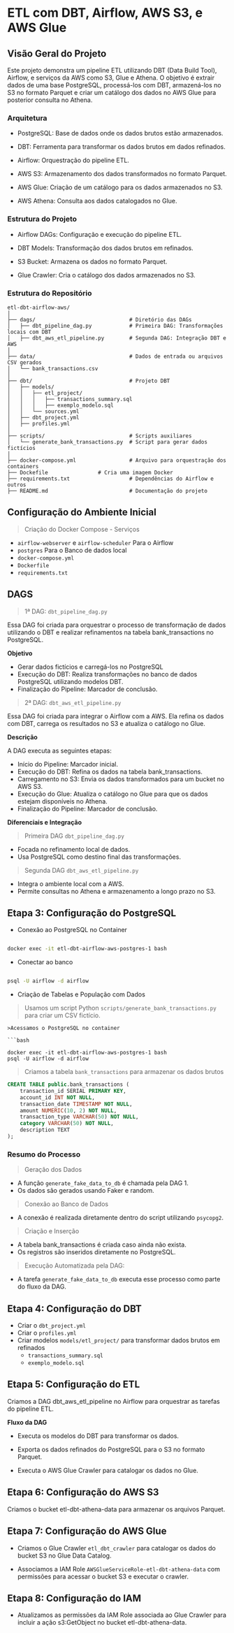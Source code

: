 # ETL com DBT, Airflow, AWS S3, e AWS Glue

## Visão Geral do Projeto

Este projeto demonstra um pipeline ETL utilizando DBT (Data Build Tool), Airflow, e serviços da AWS como S3, Glue e Athena. O objetivo é extrair dados de uma base PostgreSQL, processá-los com DBT, armazená-los no S3 no formato Parquet e criar um catálogo dos dados no AWS Glue para posterior consulta no Athena.

### Arquitetura

* PostgreSQL: Base de dados onde os dados brutos estão armazenados.

* DBT: Ferramenta para transformar os dados brutos em dados refinados.

* Airflow: Orquestração do pipeline ETL.

* AWS S3: Armazenamento dos dados transformados no formato Parquet.

* AWS Glue: Criação de um catálogo para os dados armazenados no S3.

* AWS Athena: Consulta aos dados catalogados no Glue.

### Estrutura do Projeto

* Airflow DAGs: Configuração e execução do pipeline ETL.

* DBT Models: Transformação dos dados brutos em refinados.

* S3 Bucket: Armazena os dados no formato Parquet.

* Glue Crawler: Cria o catálogo dos dados armazenados no S3.

### Estrutura do Repositório

```
etl-dbt-airflow-aws/
│
├── dags/                              # Diretório das DAGs
│   ├── dbt_pipeline_dag.py            # Primeira DAG: Transformações locais com DBT
│   ├── dbt_aws_etl_pipeline.py        # Segunda DAG: Integração DBT e AWS
│
├── data/                              # Dados de entrada ou arquivos CSV gerados
│   └── bank_transactions.csv
│
├── dbt/                               # Projeto DBT
│   ├── models/
│   │   ├── etl_project/
│   │   │   ├── transactions_summary.sql
│   │   │   ├── exemplo_modelo.sql
│   │   └── sources.yml
│   ├── dbt_project.yml
│   ├── profiles.yml
│
├── scripts/                           # Scripts auxiliares
│   └── generate_bank_transactions.py  # Script para gerar dados fictícios
│
├── docker-compose.yml                 # Arquivo para orquestração dos containers
├── Dockefile                # Cria uma imagem Docker                            
├── requirements.txt                   # Dependências do Airflow e outros
├── README.md                          # Documentação do projeto
```
## Configuração do Ambiente Inicial ##

>Criação do Docker Compose - Serviços

* ``` airflow-webserver ``` e ``` airflow-scheduler ``` Para o Airflow
* ``` postgres ``` Para o Banco de dados local
* ``` docker-compose.yml ```
* ``` Dockerfile ```
* ``` requirements.txt ```

## DAGS

>1ª DAG: ```dbt_pipeline_dag.py```

Essa DAG foi criada para orquestrar o processo de transformação de dados utilizando o DBT e realizar refinamentos na tabela bank_transactions no PostgreSQL.

**Objetivo**

* Gerar dados fictícios e carregá-los no PostgreSQL
* Execução do DBT: Realiza transformações no banco de dados PostgreSQL utilizando modelos DBT.
* Finalização do Pipeline: Marcador de conclusão.

>2ª DAG: ```dbt_aws_etl_pipeline.py```

Essa DAG foi criada para integrar o Airflow com a AWS. Ela refina os dados com DBT, carrega os resultados no S3 e atualiza o catálogo no Glue.

**Descrição**

A DAG executa as seguintes etapas:

* Início do Pipeline: Marcador inicial.
* Execução do DBT: Refina os dados na tabela bank_transactions.
* Carregamento no S3: Envia os dados transformados para um bucket no AWS S3.
* Execução do Glue: Atualiza o catálogo no Glue para que os dados estejam disponíveis no Athena.
* Finalização do Pipeline: Marcador de conclusão.

**Diferenciais e Integração**

>Primeira DAG ```dbt_pipeline_dag.py```

* Focada no refinamento local de dados.
* Usa PostgreSQL como destino final das transformações.

>Segunda DAG ```dbt_aws_etl_pipeline.py```

* Integra o ambiente local com a AWS.
* Permite consultas no Athena e armazenamento a longo prazo no S3.

## Etapa 3: Configuração do PostgreSQL ##

* Conexão ao PostgreSQL no Container

```bash

docker exec -it etl-dbt-airflow-aws-postgres-1 bash

```

* Conectar ao banco

```bash

psql -U airflow -d airflow

```

* Criação de Tabelas e População com Dados

>Usamos um script Python ```scripts/generate_bank_transactions.py``` para criar um CSV fictício.

```
>Acessamos o PostgreSQL no container

```bash

docker exec -it etl-dbt-airflow-aws-postgres-1 bash
psql -U airflow -d airflow

```

>Criamos a tabela ```bank_transactions``` para armazenar os dados brutos

```sql
CREATE TABLE public.bank_transactions (
    transaction_id SERIAL PRIMARY KEY,
    account_id INT NOT NULL,
    transaction_date TIMESTAMP NOT NULL,
    amount NUMERIC(10, 2) NOT NULL,
    transaction_type VARCHAR(50) NOT NULL,
    category VARCHAR(50) NOT NULL,
    description TEXT
);
```
### Resumo do Processo ###

>Geração dos Dados

* A função ```generate_fake_data_to_db``` é chamada pela DAG 1.
* Os dados são gerados usando Faker e random.

>Conexão ao Banco de Dados

* A conexão é realizada diretamente dentro do script utilizando ```psycopg2```.

>Criação e Inserção

* A tabela bank_transactions é criada caso ainda não exista.
* Os registros são inseridos diretamente no PostgreSQL.

>Execução Automatizada pela DAG:

* A tarefa ```generate_fake_data_to_db``` executa esse processo como parte do fluxo da DAG.

## Etapa 4: Configuração do DBT ##

* Criar o ``` dbt_project.yml ```
* Criar o ``` profiles.yml ```
* Criar modelos ```models/etl_project/``` para transformar dados brutos em refinados
    * ```transactions_summary.sql```
    * ```exemplo_modelo.sql```

## Etapa 5: Configuração do ETL

Criamos a DAG dbt_aws_etl_pipeline no Airflow para orquestrar as tarefas do pipeline ETL.

**Fluxo da DAG**

* Executa os modelos do DBT para transformar os dados.

* Exporta os dados refinados do PostgreSQL para o S3 no formato Parquet.

* Executa o AWS Glue Crawler para catalogar os dados no Glue.

## Etapa 6: Configuração do AWS S3

Criamos o bucket etl-dbt-athena-data para armazenar os arquivos Parquet.

## Etapa 7: Configuração do AWS Glue

* Criamos o Glue Crawler ```etl_dbt_crawler``` para catalogar os dados do bucket S3 no Glue Data Catalog.

* Associamos a IAM Role ```AWSGlueServiceRole-etl-dbt-athena-data``` com permissões para acessar o bucket S3 e executar o crawler.

## Etapa 8: Configuração do IAM

* Atualizamos as permissões da IAM Role associada ao Glue Crawler para incluir a ação s3:GetObject no bucket etl-dbt-athena-data.
